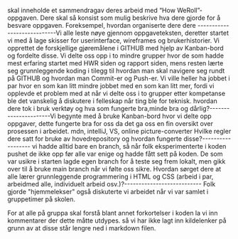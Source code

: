 skal inneholde et sammendragav deres arbeid med “How WeRoll”-oppgaven. Dere skal så konsist som mulig beskrive hva dere gjorde for å besvare oppgaven. Foreksempel, hvordan organiserte dere dere ----------------------------Vi alle leste nøye gjennom oppgaveteksten, deretter startet vi med å lage skisser for userinterface, wireframes og brukerhistorier. Vi opprettet de forskjellige gjøremålene i GITHUB med hjelp av Kanban-bord og fordelte disse. Vi delte oss opp i to mindre grupper hvor de som hadde mest erfaring startet med HWR siden og rapport siden, mens resten lærte seg grunnleggende koding i tilegg til hvordan man skal navigere seg rundt på GITHUB og hvordan man Commit-er og Push-er. Vi ville heller ha jobbet i par hvor en som kan litt mindre jobbet med en som kan litt mer, fordi vi opplevde et problem med at når vi delte oss i to grupper etter kompetanse ble det vanskelig å diskutere i felleskap når ting ble for teknisk. 
hvordan dere tok i bruk verktøy og hva som fungerte bra,minde bra og dårlig?----------------------Vi begynte med å bruke Kanban-bord hvor vi delte opp oppgaver, dette fungerte bra for oss da det ga oss en fin oversikt over prosessen i arbeidet.     mdn, intelliJ, VS, online picture-converter
Hvilke regler dere satt for bruke av hovedrepository og hvordan fungerte disse?------------------ vi hadde alltid bare en branch, så når folk eksperimenterte i koden pushet de ikke opp før alle var enige og hadde fått sett på koden. De som var usikre i starten lagde egen branch for å teste seg frem lokalt, men gikk over til å bruke main branch når vi følte oss sikre.
Hvordan sørget dere at alle lærer grunnleggende programmering i HTML og CSS (arbeid i par, arbeidmed alle, individuelt arbeid osv.)?--------------------------- Folk gjorde "hjemmelekser" også diskuterte vi arbeidet når vi var samlet i gruppetimer på skolen.


For at alle på gruppa skal forstå blant annet forkortelser i koden la vi inn kommentarer der dette måtte utdypes. så vi har ikke lagt inn kildelenker på grunn av at disse står lengre ned i markdown filen.
